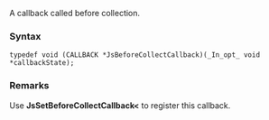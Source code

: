 A callback called before collection.
### Syntax 
```
typedef void (CALLBACK *JsBeforeCollectCallback)(_In_opt_ void *callbackState);
```
### Remarks 
Use **JsSetBeforeCollectCallback<** to register this callback.